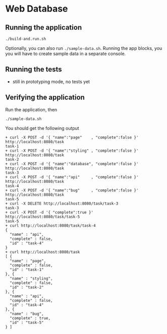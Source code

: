# Web Database

## Running the application

`./build-and.run.sh`

Optionally, you can also run `./sample-data.sh`.
Running the app blocks, you you will have to create sample data in a separate console.

## Running the tests
- still in prototyping mode, no tests yet

## Verifying the application

Run the application, then

    ./sample-data.sh 

You should get the following output

    + curl -X POST -d '{ "name":"page"    , "complete":false }' http://localhost:8080/task
    task-1
    + curl -X POST -d '{ "name":"styling" , "complete":false }' http://localhost:8080/task
    task-2
    + curl -X POST -d '{ "name":"database", "complete":false }' http://localhost:8080/task
    task-3
    + curl -X POST -d '{ "name":"api"     , "complete":false }' http://localhost:8080/task
    task-4
    + curl -X POST -d '{ "name":"bug"     , "complete":false }' http://localhost:8080/task
    task-5
    + curl -X DELETE http://localhost:8080/task/task-3
    task-3
    + curl -X POST -d '{ "complete":true }' http://localhost:8080/task/task-5
    task-5
    + curl http://localhost:8080/task/task-4
    {
      "name" : "api",
      "complete" : false,
      "id" : "task-4"
    }
    + curl http://localhost:8080/task
    [ {
      "name" : "page",
      "complete" : false,
      "id" : "task-1"
    }, {
      "name" : "styling",
      "complete" : false,
      "id" : "task-2"
    }, {
      "name" : "api",
      "complete" : false,
      "id" : "task-4"
    }, {
      "name" : "bug",
      "complete" : true,
      "id" : "task-5"
    } ]
